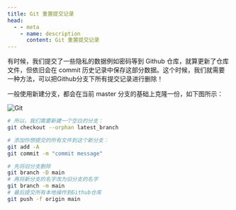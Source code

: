 ```yaml
---
title: Git 重置提交记录
head:
  - - meta
    - name: description
      content: Git 重置提交记录
---
```


有时候，我们提交了一些隐私的数据例如密码等到 Github 仓库，就算更新了仓库文件，但依旧会在 commit 历史记录中保存这部分数据。这个时候，我们就需要一种方法，可以把Github分支下所有提交记录进行删除！

一般使用新建分支，都会在当前 master 分支的基础上克隆一份，如下图所示：

![Git](https://i.theojs.cn/docs/202406112003627.png 'Git 重置提交记录')

```sh
# 所以，我们需要新建一个空白的分支：
git checkout --orphan latest_branch

# 添加你想提交的所有文件到这个新分支：
git add -A
git commit -m "commit message"

# 先将旧分支删除
git branch -D main
# 再将新分支的名字改为旧分支的名字
git branch -m main
# 最后提交所有本地操作到Github仓库
git push -f origin main
```
